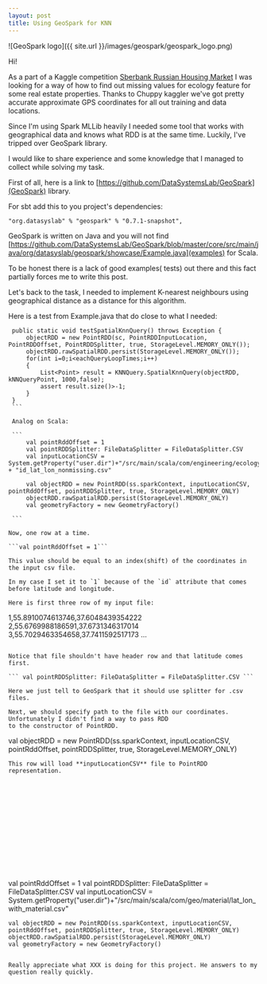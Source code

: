 ```yaml
---
layout: post
title: Using GeoSpark for KNN
---
```


![GeoSpark logo]({{ site.url }}/images/geospark/geospark_logo.png)


Hi! 

As a part of a Kaggle competition [Sberbank Russian Housing Market](https://www.kaggle.com/c/sberbank-russian-housing-market)
I was looking for a way of how to find out missing values for ecology feature for some real estate properties. 
Thanks to Chuppy kaggler we've got pretty accurate approximate GPS coordinates for all out training and data locations.

Since I'm using Spark MLLib heavily I needed some tool that works with geographical data and knows what RDD is at the same time.
Luckily, I've tripped over GeoSpark library.
 
 I would like to share experience and some knowledge that I managed to collect while solving my task.
 
 First of all, here is a link to [https://github.com/DataSystemsLab/GeoSpark](GeoSpark) library.
  
  For sbt add this to you project's dependencies:
 
 ``` "org.datasyslab" % "geospark" % "0.7.1-snapshot", ```
 
 GeoSpark is written on Java and you will not find
  [https://github.com/DataSystemsLab/GeoSpark/blob/master/core/src/main/java/org/datasyslab/geospark/showcase/Example.java](examples) for Scala.
   
   To be honest there is a lack of good examples( tests) out there and this fact partially forces me to write this post.
   
   Let's back to the task, I needed to implement K-nearest neighbours using geographical distance as a distance for this algorithm.
   
   Here is a test from Example.java that do close to what I needed:
   
   ```
    public static void testSpatialKnnQuery() throws Exception {
       	objectRDD = new PointRDD(sc, PointRDDInputLocation, PointRDDOffset, PointRDDSplitter, true, StorageLevel.MEMORY_ONLY());
       	objectRDD.rawSpatialRDD.persist(StorageLevel.MEMORY_ONLY());
       	for(int i=0;i<eachQueryLoopTimes;i++)
       	{
       		List<Point> result = KNNQuery.SpatialKnnQuery(objectRDD, kNNQueryPoint, 1000,false);
       		assert result.size()>-1;
       	}
    }
    ```   
    
    Analog on Scala:
    
    ```
        val pointRddOffset = 1
        val pointRDDSplitter: FileDataSplitter = FileDataSplitter.CSV
        val inputLocationCSV = System.getProperty("user.dir")+"/src/main/scala/com/engineering/ecology/" + "id_lat_lon_nonmissing.csv"
    
        val objectRDD = new PointRDD(ss.sparkContext, inputLocationCSV, pointRddOffset, pointRDDSplitter, true, StorageLevel.MEMORY_ONLY)
        objectRDD.rawSpatialRDD.persist(StorageLevel.MEMORY_ONLY)
        val geometryFactory = new GeometryFactory()
        
    ```    
   
   Now, one row at a time. 
   
   ```val pointRddOffset = 1``` 
   
   This value should be equal to an index(shift) of the coordinates in the input csv file. 
   
   In my case I set it to `1` because of the `id` attribute that comes before latitude and longitude.
   
   Here is first three row of my input file:
   
   ```
   1,55.8910074613746,37.6048439354222
   2,55.6769988186591,37.6731346317014
   3,55.7029463354658,37.7411592517173
   ...
   ```
   
   Notice that file shouldn't have header row and that latitude comes first.
   
   ``` val pointRDDSplitter: FileDataSplitter = FileDataSplitter.CSV ```
   
   Here we just tell to GeoSpark that it should use splitter for .csv files.
   
   Next, we should specify path to the file with our coordinates. Unfortunately I didn't find a way to pass RDD 
   to the constructor of PointRDD.
   
   ```
   val objectRDD = new PointRDD(ss.sparkContext, inputLocationCSV, pointRddOffset, pointRDDSplitter, true, StorageLevel.MEMORY_ONLY)
           
   ```
   This row will load **inputLocationCSV** file to PointRDD representation.
   
   
   
   
   
   
   
   
 
 
 
 
 


```
val pointRddOffset = 1
    val pointRDDSplitter: FileDataSplitter = FileDataSplitter.CSV
    val inputLocationCSV = System.getProperty("user.dir")+"/src/main/scala/com/geo/material/lat_lon_with_material.csv"

    val objectRDD = new PointRDD(ss.sparkContext, inputLocationCSV, pointRddOffset, pointRDDSplitter, true, StorageLevel.MEMORY_ONLY)
    objectRDD.rawSpatialRDD.persist(StorageLevel.MEMORY_ONLY)
    val geometryFactory = new GeometryFactory()
```

Really appreciate what XXX is doing for this project. He answers to my question really quickly. 
